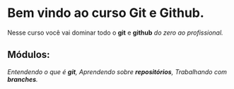 # Bem vindo ao curso Git e Github.

Nesse curso você vai dominar todo o **git** e **github** _do zero ao profissional._

## Módulos:
_Entendendo o que é **git**, Aprendendo sobre **repositórios**, Trabalhando com **branches**._